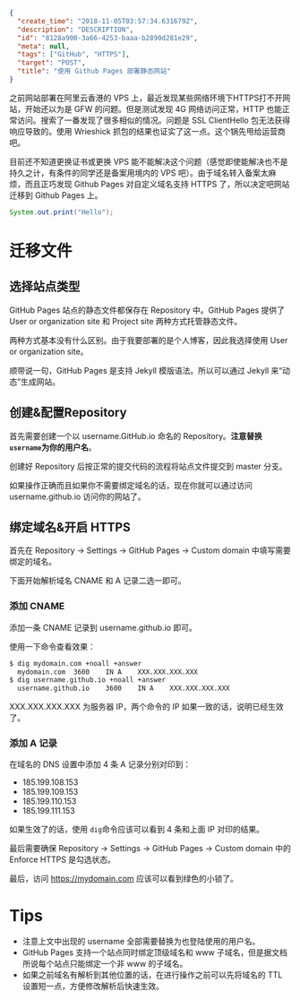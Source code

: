 ``````` json
{
  "create_time": "2018-11-05T03:57:34.631679Z",
  "description": "DESCRIPTION",
  "id": "8128a900-3a66-4253-baaa-b2890d281e29",
  "meta": null,
  "tags": ["GitHub", "HTTPS"],
  "target": "POST",
  "title": "使用 Github Pages 部署静态网站"
}
```````

之前网站部署在阿里云香港的 VPS 上，最近发现某些网络环境下HTTPS打不开网站，开始还以为是 GFW 的问题。但是测试发现 4G 网络访问正常，HTTP 也能正常访问。搜索了一番发现了很多相似的情况。问题是 SSL ClientHello 包无法获得响应导致的。使用 Wrieshick 抓包的结果也证实了这一点。这个锅先甩给运营商吧。

目前还不知道更换证书或更换 VPS 能不能解决这个问题（感觉即使能解决也不是持久之计，有条件的同学还是备案用境内的 VPS 吧）。由于域名转入备案太麻烦，而且正巧发现 Github Pages 对自定义域名支持 HTTPS 了，所以决定吧网站迁移到 Github Pages 上。

``` java
System.out.print("Hello");
```


# 迁移文件

## 选择站点类型

GitHub Pages 站点的静态文件都保存在 Repository 中。GitHub Pages 提供了 User or organization site 和 Project site 两种方式托管静态文件。

两种方式基本没有什么区别。由于我要部署的是个人博客，因此我选择使用 User or organization site。

顺带说一句，GitHub Pages 是支持 Jekyll 模版语法。所以可以通过 Jekyll 来“动态”生成网站。

## 创建&配置Repository

首先需要创建一个以 username.GitHub.io 命名的 Repository。**注意替换 `username`为你的用户名**。

创建好 Repository 后按正常的提交代码的流程将站点文件提交到 master 分支。

如果操作正确而且如果你不需要绑定域名的话，现在你就可以通过访问 username.github.io 访问你的网站了。

## 绑定域名&开启 HTTPS

首先在 Repository -> Settings -> GitHub Pages -> Custom domain 中填写需要绑定的域名。

下面开始解析域名 CNAME 和 A 记录二选一即可。

###  添加 CNAME

添加一条 CNAME 记录到 username.github.io 即可。

使用一下命令查看效果：

``` bash
$ dig mydomain.com +noall +answer
  mydomain.com	3600	IN A	XXX.XXX.XXX.XXX
$ dig username.github.io +noall +answer
  username.github.io	3600	IN A	XXX.XXX.XXX.XXX
```

XXX.XXX.XXX.XXX 为服务器 IP，两个命令的 IP 如果一致的话，说明已经生效了。

### 添加 A 记录

在域名的 DNS 设置中添加 4 条 A 记录分别对印到：

- 185.199.108.153
- 185.199.109.153
- 185.199.110.153
- 185.199.111.153

如果生效了的话，使用 `dig`命令应该可以看到 4 条和上面 IP 对印的结果。

最后需要确保 Repository -> Settings -> GitHub Pages -> Custom domain 中的 Enforce HTTPS 是勾选状态。

最后，访问 https://mydomain.com 应该可以看到绿色的小锁了。

# Tips

+ 注意上文中出现的 username 全部需要替换为也登陆使用的用户名。
+ GitHub Pages 支持一个站点同时绑定顶级域名和 www 子域名，但是据文档所说每个站点只能绑定一个非 www 的子域名。
+ 如果之前域名有解析到其他位置的话，在进行操作之前可以先将域名的 TTL 设置短一点，方便修改解析后快速生效。
